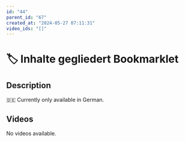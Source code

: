 ```yaml
---
id: "44"
parent_id: "67"
created_at: "2024-05-27 07:11:31"
video_ids: "[]"
---
```


# 🏷️ Inhalte gegliedert Bookmarklet

## Description

🇩🇪 Currently only available in German.

## Videos

No videos available.
